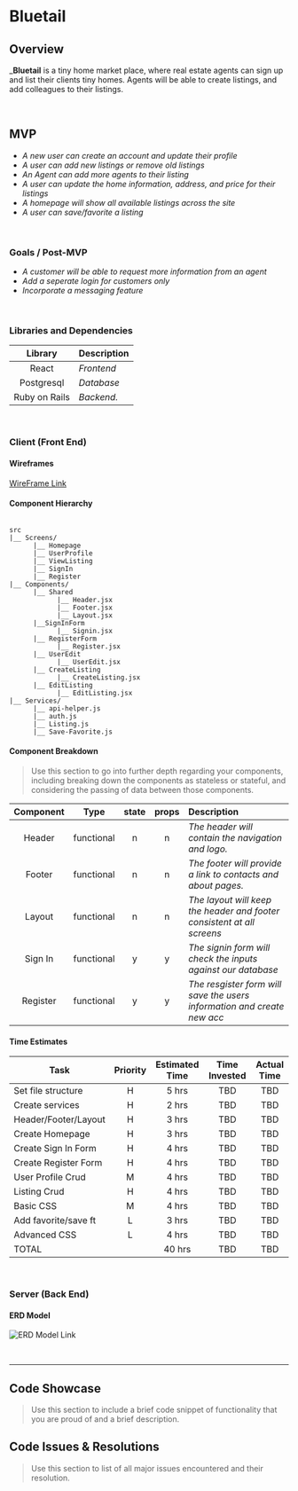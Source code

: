# Bluetail

## Overview

_**Bluetail** is a tiny home market place, where real estate agents can sign up and list their clients tiny homes. Agents will be able to create listings, and add colleagues to their listings. 


<br>

## MVP

- _A new user can create an account and update their profile_
- _A user can add new listings or remove old listings_
- _An Agent can add more agents to their listing_
- _A user can update the home information, address, and price for their listings_
- _A homepage will show all available listings across the site_
- _A user can save/favorite a listing_


<br>

### Goals / Post-MVP

- _A customer will be able to request more information from an agent_
- _Add a seperate login for customers only_
- _Incorporate a messaging feature_

<br>

### Libraries and Dependencies


|     Library      | Description                                |
| :--------------: | :----------------------------------------- |
|      React       | _Frontend_ |
|    Postgresql    | _Database_ |
|  Ruby on Rails   | _Backend._ |

<br>

### Client (Front End)

#### Wireframes

[WireFrame Link](https://wireframe.cc/pro/edit/364674)


#### Component Hierarchy

``` structure

src
|__ Screens/
      |__ Homepage
      |__ UserProfile
      |__ ViewListing
      |__ SignIn
      |__ Register
|__ Components/
      |__ Shared
            |__ Header.jsx
            |__ Footer.jsx
            |__ Layout.jsx
      |__SignInForm
            |__ Signin.jsx
      |__ RegisterForm
            |__ Register.jsx   
      |__ UserEdit
            |__ UserEdit.jsx
      |__ CreateListing
            |__ CreateListing.jsx
      |__ EditListing
            |__ EditListing.jsx
|__ Services/
      |__ api-helper.js
      |__ auth.js
      |__ Listing.js
      |__ Save-Favorite.js
```

#### Component Breakdown

> Use this section to go into further depth regarding your components, including breaking down the components as stateless or stateful, and considering the passing of data between those components.

|  Component   |    Type    | state | props | Description                                                             |
| :----------: | :--------: | :---: | :---: | :-----------------------------------------------------------------------|
|    Header    | functional |   n   |   n   | _The header will contain the navigation and logo._                      |
|    Footer    | functional |   n   |   n   | _The footer will provide a link to contacts and about pages._           |
|    Layout    | functional |   n   |   n   | _The layout will keep the header and footer consistent at all screens_  |
|    Sign In   | functional |   y   |   y   | _The signin form will check the inputs against our database_            |
|    Register  | functional |   y   |   y   | _The resgister form will save the users information and create new acc_ |


#### Time Estimates

| Task                | Priority | Estimated Time | Time Invested | Actual Time |
| ------------------- | :------: | :------------: | :-----------: | :---------: |
| Set file structure  |    H     |     5 hrs      |      TBD      |      TBD    |
| Create services     |    H     |     2 hrs      |      TBD      |      TBD    |
| Header/Footer/Layout|    H     |     3 hrs      |      TBD      |      TBD    |
| Create Homepage     |    H     |     3 hrs      |      TBD      |      TBD    |
| Create Sign In Form |    H     |     4 hrs      |      TBD      |      TBD    |
| Create Register Form|    H     |     4 hrs      |      TBD      |      TBD    |
| User Profile Crud   |    M     |     4 hrs      |      TBD      |      TBD    |
| Listing Crud        |    H     |     4 hrs      |      TBD      |      TBD    |
| Basic CSS           |    M     |     4 hrs      |      TBD      |      TBD    |
| Add favorite/save ft|    L     |     3 hrs      |      TBD      |      TBD    |
| Advanced CSS        |    L     |     4 hrs      |      TBD      |      TBD    |
| TOTAL               |          |     40 hrs     |      TBD      |      TBD    |

<br>

### Server (Back End)

#### ERD Model

![ERD Model Link](https://i.imgur.com/BcMoTR8.png)

<br>

***

## Code Showcase

> Use this section to include a brief code snippet of functionality that you are proud of and a brief description.

## Code Issues & Resolutions

> Use this section to list of all major issues encountered and their resolution.
